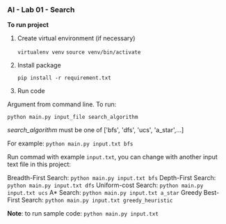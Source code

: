 ### AI - Lab 01 - Search
**To run project**
1. Create virtual environment (if necessary)

	`virtualenv venv`
	`source venv/bin/activate`
1. Install package

	`pip install -r requirement.txt`
2. Run code

Argument from command line. To run: 

`python main.py input_file search_algorithm`

*search_algorithm* must be one of ['bfs', 'dfs', 'ucs', 'a_star',...]

For example:
	`python main.py input.txt bfs`

Run commad with example `input.txt`, you can change with another input text file in this project:

Breadth-First Search: `python main.py input.txt bfs`
Depth-First Search: `python main.py input.txt dfs`
Uniform-cost Search: `python main.py input.txt ucs`
A* Search: `python main.py input.txt a_star`
Greedy Best-First Search: `python main.py input.txt greedy_heuristic`

**Note**: to run sample code: `python main.py input.txt`
